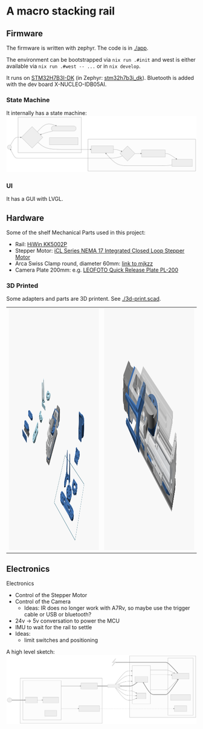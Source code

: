 # A macro stacking rail

## Firmware
The firmware is written with zephyr. The code is in [./app](./app).

The environment can be bootstrapped via `nix run .#init` and west is either available via `nix run .#west -- ...` or in `nix develop`.

It runs on [STM32H7B3I-DK](https://www.st.com/en/evaluation-tools/stm32h7b3i-dk.html) (in Zephyr: [stm32h7b3i_dk](https://docs.zephyrproject.org/latest/boards/st/stm32h7b3i_dk/doc/index.html)). Bluetooth is added with the dev board X-NUCLEO-IDB05AI.

### State Machine
It internally has a state machine:
![State Machine](./app/mermaid.StateMachine.svg)

### UI
It has a GUI with LVGL.

## Hardware
Some of the shelf Mechanical Parts used in this project:
- Rail: [HiWin KK5002P](https://www.hiwin.de/de/Produkte/Pr%C3%A4zisionsachsen-%26-Pr%C3%A4zisions-Systeme/Pr%C3%A4zisionsachsen-KK-KF/KK/KK5002P150A1F0/p/10.00011)
- Stepper Motor: [iCL Series NEMA 17 Integrated Closed Loop Stepper Motor](https://www.omc-stepperonline.com/icl-series-nema-17-integrated-closed-loop-stepper-motor-0-6nm-84-96oz-in-20-36vdc-w-14-bit-encoder-icl42-06)
- Arca Swiss Clamp round, diameter 60mm: [link to mjkzz](https://www.mjkzz.de/collections/camera-plates/products/mjkzz-round-quick-release-system?variant=29216681427059)
- Camera Plate 200mm: e.g. [LEOFOTO Quick Release Plate PL-200](https://www.amazon.de/dp/B081DBJ4B8)

### 3D Printed
Some adapters and parts are 3D printent. See [./3d-print.scad](./3d-print.scad).

<table>
  <tr>
    <td><img src="./3d-print.scad/rail-1.png" alt="1" width="360px" height="640px"></td>
    <td><img src="./3d-print.scad/rail-2.png" alt="2" width="360px" height="640px"></td>
   </tr> 
  </tr>
</table>

## Electronics
Electronics
- Control of the Stepper Motor
- Control of the Camera
  - Ideas: IR does no longer work with A7Rv, so  maybe use the trigger cable or USB or bluetooth?
- 24v -> 5v conversation to power the MCU
- IMU to wait for the rail to settle
- Ideas:
  - limit switches and positioning

A high level sketch:
![sketch.svg](./electronics/sketch.svg)

